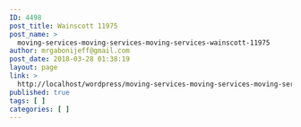 ```yaml
---
ID: 4498
post_title: Wainscott 11975
post_name: >
  moving-services-moving-services-moving-services-wainscott-11975
author: mrgabonijeff@gmail.com
post_date: 2018-03-28 01:38:19
layout: page
link: >
  http://localhost/wordpress/moving-services-moving-services-moving-services-wainscott-11975/
published: true
tags: [ ]
categories: [ ]
---
```

